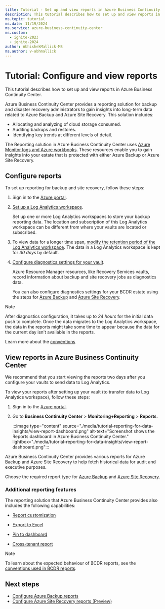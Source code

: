 ```yaml
---
title: Tutorial - Set up and view reports in Azure Business Continuity Center
description: This tutorial describes how to set up and view reports in Azure Business Continuity Center.
ms.topic: tutorial
ms.date: 11/19/2024
ms.service: azure-business-continuity-center
ms.custom:
  - ignite-2023
  - ignite-2024
author: AbhishekMallick-MS
ms.author: v-abhmallick
---
```



# Tutorial: Configure and view reports

This tutorial describes how to set up and view reports in Azure Business Continuity Center.

Azure Business Continuity Center provides a reporting solution for backup and disaster recovery administrators to gain insights into long-term data related to Azure Backup and Azure Site Recovery. This solution includes:

- Allocating and analyzing of cloud storage consumed.
- Auditing backups and restores.
- Identifying key trends at different levels of detail.

The Reporting solution in Azure Business Continuity Center uses [Azure Monitor logs and Azure workbooks](/azure/azure-monitor/logs/log-analytics-tutorial). These resources enable you to gain insights into your estate that is protected with either Azure Backup or Azure Site Recovery.

## Configure reports

To set up reporting for backup and site recovery, follow these steps:

1. Sign in to the [Azure portal](https://portal.azure.com/).
2. [Set up a Log Analytics workspace](/azure/azure-monitor/logs/quick-create-workspace).

   Set up one or more Log Analytics workspaces to store your backup reporting data. The location and subscription of this Log Analytics workspace can be different from where your vaults are located or subscribed. 

3. To view data for a longer time span, [modify the retention period of the Log Analytics workspace](/azure/azure-monitor/logs/data-retention-configure?tabs=portal-3%2Cportal-1%2Cportal-2). The data in a Log Analytics workspace is kept for *30 days* by default.

4. [Configure diagnostics settings for your vault](/azure/azure-monitor/essentials/diagnostic-settings).

   Azure Resource Manager resources, like Recovery Services vaults, record information about backup and site recovery jobs as diagnostics data.

    You can also configure diagnostics settings for your BCDR estate using the steps for [Azure Backup](../backup/backup-azure-diagnostic-events.md?tabs=recovery-services-vaults) and [Azure Site Recovery](../site-recovery/report-site-recovery.md?branch=release-abcc#configure-diagnostics-settings-for-your-vaults).

>[!Note]
>After diagnostics configuration, it takes up to *24 hours* for the initial data push to complete. Once the data migrates to the Log Analytics workspace, the data in the reports might take some time to appear because the data for the current day isn't available in the reports.
>
> Learn more about the [conventions](../site-recovery/report-site-recovery.md#conventions-used-in-site-recovery-reports).

## View reports in Azure Business Continuity Center

We recommend that you start viewing the reports two days after you configure your vaults to send data to Log Analytics.

To view your reports after setting up your vault (to transfer data to Log Analytics workspace), follow these steps:

1. Sign in to the [Azure portal](https://portal.azure.com/).
2. Go to **Business Continuity Center** > **Monitoring+Reporting** > **Reports**.

     :::image type="content" source="./media/tutorial-reporting-for-data-insights/view-report-dashboard.png" alt-text="Screenshot shows the Reports dashboard in Azure Business Continuity Center." lightbox="./media/tutorial-reporting-for-data-insights/view-report-dashboard.png":::

Azure Business Continuity Center provides various reports for Azure Backup and Azure Site Recovery to help fetch historical data for audit and executive purposes. 


Choose the required report type for [Azure Backup](../backup/view-reports.md#view-reports-in-the-azure-portal) and [Azure Site Recovery](../site-recovery/report-site-recovery.md#view-reports-in-business-continuity-center). 

### Additional reporting features

The reporting solution that Azure Business Continuity Center provides also includes the following capabilities:

- [Report customization](../backup/view-reports.md#customize-azure-backup-reports)

- [Export to Excel](../backup/view-reports.md#export-to-excel)

- [Pin to dashboard](../backup/view-reports.md#pin-to-dashboard)

- [Cross-tenant report](../backup/view-reports.md#cross-tenant-reports)

>[!Note]
>To learn about the expected behaviour of BCDR reports, see the [conventions used in BCDR reports](../backup/configure-reports.md?tabs=recovery-services-vaults#conventions-used-in-backup-reports).

## Next steps

- [Configure Azure Backup reports](../backup/configure-reports.md?tabs=recovery-services-vaults)
- [Configure Azure Site Recovery reports (Preview)](../site-recovery/report-site-recovery.md)
